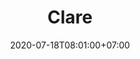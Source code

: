 ---
title     : Clare
thumbnail : clare
address   : https://clare.com
sitemap   : false
date      : 2020-07-18T08:01:00+07:00
---